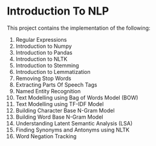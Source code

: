 # Introduction To NLP
This project contains the implementation of the following:

1. Regular Expressions
2. Introduction to Numpy
3. Introduction to Pandas
4.  Introduction to NLTK
5. Introduction to Stemming
6. Introduction to Lemmatization
7. Removing Stop Words
8. Extracting Parts Of Speech Tags
9. Named Entity Recognition
10. Text Modelling using Bag of Words Model (BOW)
11. Text Modelling using TF-IDF Model
12. Building Character Base N-Gram Model
13. Building Word Base N-Gram Model 
14. Understanding Latent Semantic Analysis (LSA)
15. Finding Synonyms and Antonyms using NLTK
16. Word Negation Tracking 
